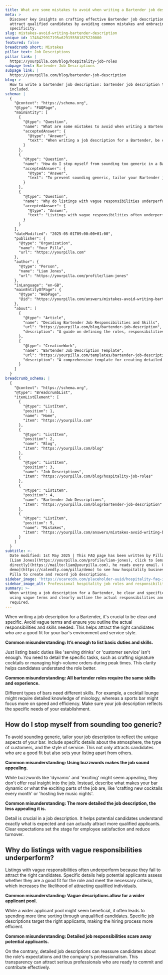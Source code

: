 ```yaml
---
title: What are some mistakes to avoid when writing a Bartender job description?
meta: >
  Discover key insights on crafting effective Bartender job descriptions to
  attract qualified candidates by avoiding common mistakes and embracing
  specificity.
slug: mistakes-avoid-writing-bartender-description
unique id: 1748429917195x629155501875220000
featured: false
breadcrumb short: Mistakes
pillar text: Job Descriptions
pillar link: |
  https://yourpilla.com/blog/hospitality-job-roles
subpage text: Bartender Job Descriptions
subpage link: |
  https://yourpilla.com/blog/bartender-job-description
blog: >
  How to write a bartender job description: bartender job description template
  included.
schema: |
  {
    "@context": "https://schema.org",
    "@type": "FAQPage",
    "mainEntity": [
      {
        "@type": "Question",
        "name": "What are some mistakes to avoid when writing a Bartender job description?",
        "acceptedAnswer": {
          "@type": "Answer",
          "text": "When writing a job description for a Bartender, be clear and specific. Avoid using vague terms and clearly outline the actual responsibilities and skills required. Detail specific tasks like crafting signature cocktails or managing high-volume orders during peak times to clarify the role for potential candidates. This approach attracts individuals best suited for your bar's environment and style."
        }
      },
      {
        "@type": "Question",
        "name": "How do I stop myself from sounding too generic in a Bartender job description?",
        "acceptedAnswer": {
          "@type": "Answer",
          "text": "To prevent sounding generic, tailor your Bartender job description to the unique aspects of your bar. Include specific details about the atmosphere, customer types, and service style. Describing unique elements of your bar, such as crafting new cocktails each month or hosting live music nights, makes the job appealing and distinct from others."
        }
      },
      {
        "@type": "Question",
        "name": "Why do listings with vague responsibilities underperform?",
        "acceptedAnswer": {
          "@type": "Answer",
          "text": "Listings with vague responsibilities often underperform because they fail to attract the right candidates. Detailed descriptions help potential applicants assess their suitability for the role, increasing the chances of attracting qualified individuals. Specific job details make hiring more efficient by narrowing down the applicant pool to those most fitting."
        }
      }
    ],
    "dateModified": "2025-05-01T09:00:00+01:00",
    "publisher": {
      "@type": "Organization",
      "name": "Your Pilla",
      "url": "https://yourpilla.com"
    },
    "author": {
      "@type": "Person",
      "name": "Liam Jones",
      "url": "https://yourpilla.com/profile/liam-jones"
    },
    "inLanguage": "en-GB",
    "mainEntityOfPage": {
      "@type": "WebPage",
      "@id": "https://yourpilla.com/answers/mistakes-avoid-writing-bartender-description"
    },
    "about": [
      {
        "@type": "Article",
        "name": "Deciding Bartender Job Responsibilities and Skills",
        "url": "https://yourpilla.com/blog/bartender-job-description",
        "description": "A guide on defining the roles, responsibilities, and skills necessary for a Bartender, aiding in crafting effective job descriptions."
      },
      {
        "@type": "CreativeWork",
        "name": "Bartender Job Description Template",
        "url": "https://yourpilla.com/templates/bartender-job-description",
        "description": "A comprehensive template for creating detailed job descriptions for Bartender roles to attract qualified candidates."
      }
    ]
  }
breadcrumb_schema: |
  {
    "@context": "https://schema.org",
    "@type": "BreadcrumbList",
    "itemListElement": [
      {
        "@type": "ListItem",
        "position": 1,
        "name": "Home",
        "item": "https://yourpilla.com"
      },
      {
        "@type": "ListItem",
        "position": 2,
        "name": "Blog",
        "item": "https://yourpilla.com/blog"
      },
      {
        "@type": "ListItem",
        "position": 3,
        "name": "Job Descriptions",
        "item": "https://yourpilla.com/blog/hospitality-job-roles"
      },
      {
        "@type": "ListItem",
        "position": 4,
        "name": "Bartender Job Descriptions",
        "item": "https://yourpilla.com/blog/bartender-job-description"
      },
      {
        "@type": "ListItem",
        "position": 5,
        "name": "Mistakes",
        "item": "https://yourpilla.com/answers/mistakes-avoid-writing-bartender-description"
      }
    ]
  }
subtitle: >-
  Date modified: 1st May 2025 | This FAQ page has been written by Pilla Founder,
  [Liam Jones](https://yourpilla.com/profile/liam-jones), click to [email Liam
  directly](https://mailto:liam@yourpilla.com), he reads every email. Or [book a
  demo](https://calendly.com/pilla/demo) to see how hospitality businesses use
  Pilla to create and record job descriptions.
sidebar_image: 'https://ucarecdn.com/placeholder-uuid/hospitality-faq-image.jpg'
sidebar_image_alt: Professional hospitality job roles and responsibilities
summary: >-
  When writing a job description for a Bartender, be clear and specific. Avoid
  using vague terms and clearly outline the actual responsibilities and skills
  required.
---
```

When writing a job description for a Bartender, it's crucial to be clear and specific. Avoid vague terms and ensure you outline the actual responsibilities and skills needed. This helps attract the right candidates who are a good fit for your bar's environment and service style.

**Common misunderstanding: It’s enough to list basic duties and skills.**

Just listing basic duties like 'serving drinks' or 'customer service' isn't enough. You need to detail the specific tasks, such as crafting signature cocktails or managing high-volume orders during peak times. This clarity helps candidates understand the role better.

**Common misunderstanding: All bartender roles require the same skills and experience.**

Different types of bars need different skills. For example, a cocktail lounge might require detailed knowledge of mixology, whereas a sports bar might focus more on speed and efficiency. Make sure your job description reflects the specific needs of your establishment.

## How do I stop myself from sounding too generic?

To avoid sounding generic, tailor your job description to reflect the unique aspects of your bar. Include specific details about the atmosphere, the type of customers, and the style of service. This not only attracts candidates who are a good fit but also sets your listing apart from others.

**Common misunderstanding: Using buzzwords makes the job sound appealing.**

While buzzwords like 'dynamic' and 'exciting' might seem appealing, they don't offer real insight into the job. Instead, describe what makes your bar dynamic or what the exciting parts of the job are, like 'crafting new cocktails every month' or 'hosting live music nights'.

**Common misunderstanding: The more detailed the job description, the less appealing it is.**

Detail is crucial in a job description. It helps potential candidates understand exactly what is expected and can actually attract more qualified applicants. Clear expectations set the stage for employee satisfaction and reduce turnover.

## Why do listings with vague responsibilities underperform?

Listings with vague responsibilities often underperform because they fail to attract the right candidates. Specific details help potential applicants assess whether they are a good fit for the role and meet the necessary criteria, which increases the likelihood of attracting qualified individuals.

**Common misunderstanding: Vague descriptions allow for a wider applicant pool.**

While a wider applicant pool might seem beneficial, it often leads to spending more time sorting through unqualified candidates. Specific job descriptions target the right applicants, making the hiring process more efficient.

**Common misunderstanding: Detailed job responsibilities scare away potential applicants.**

On the contrary, detailed job descriptions can reassure candidates about the role's expectations and the company's professionalism. This transparency can attract serious professionals who are ready to commit and contribute effectively.
